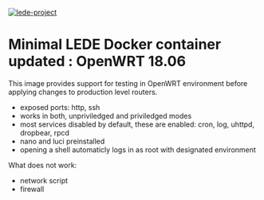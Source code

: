 [appurl]: https://lede-project.org
[![lede-project](https://openwrt.org/lib/tpl/openwrt/images/logo.png)][appurl]

# Minimal LEDE Docker container updated : OpenWRT 18.06
This image provides support for testing in OpenWRT environment before applying changes to production level routers.
 - exposed ports: http, ssh
 - works in both, unpriviledged and priviledged modes
 - most services disabled by default, these are enabled: cron, log, uhttpd, dropbear, rpcd
 - nano and luci preinstalled
 - opening a shell automaticly logs in as root with designated environment

What does not work:
 - network script
 - firewall
